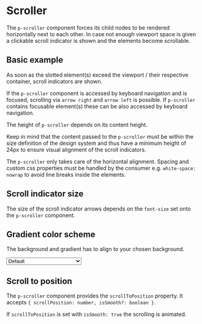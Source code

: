 # Scroller

The `p-scroller` component forces its child nodes to be rendered horizontally next to each other. In case not enough
viewport space is given a clickable scroll indicator is shown and the elements become scrollable.

<TableOfContents></TableOfContents>

## Basic example

As soon as the slotted element(s) exceed the viewport / their respective container, scroll indicators are shown.

If the `p-scroller` component is accessed by keyboard navigation and is focused, scrolling via `arrow right` and
`arrow left` is possible. If `p-scroller` contains focusable element(s) these can be also accessed by keyboard
navigation.

<Playground :markup="basicTagMarkup" :config="config"></Playground>

The height of `p-scroller` depends on its content height.

Keep in mind that the content passed to the `p-scroller` must be within the size definition of the design system and
thus have a minimum height of 24px to ensure visual alignment of the scroll indicators.

The `p-scroller` only takes care of the horizontal alignment. Spacing and custom css properties must be handled by the
consumer e.g. `white-space: nowrap` to avoid line breaks inside the elements.

<Playground :markup="basicTagDismissibleMarkup" :config="config"></Playground>

## Scroll indicator size

The size of the scroll indicator arrows depends on the `font-size` set onto the `p-scroller` component.

<Playground :markup="scrollIndicatorSize" :config="config"></Playground>

## Gradient color scheme

The background and gradient has to align to your chosen background.

<Playground :markup="gradientMarkup" :config="{ ...config, colorScheme: gradientColorScheme }">
  <select v-model="gradientColorScheme" aria-label="Select color scheme">
    <option disabled>Select gradient-color-scheme</option>
    <option value="default">Default</option>
    <option value="surface">Surface</option>
  </select>
</Playground>

## Scroll to position

The `p-scroller` component provides the `scrollToPosition` property. It accepts
`{ scrollPosition: number, isSmooth?: boolean }`.

If `scrollToPosition` is set with `isSmooth: true` the scrolling is animated.

<Playground :frameworkMarkup="codeExample" :config="{ themable: false }" :markup="frameworkExample"></Playground>

<script lang="ts">
import Vue from 'vue';
import Component from 'vue-class-component';
import { getScrollerCodeSamples } from '@porsche-design-system/shared';
  
@Component
export default class Code extends Vue {
  config = { themeable: true };

  gradientColorScheme = 'surface';
  scrollIndicatorPosition = 'top';

  codeExample = getScrollerCodeSamples();

  basicTagMarkup = `<div style="max-width: 600px">
  <p-scroller>
    <p-tag color="neutral-contrast-high">
      <button type="button">Some tag content</button>
    </p-tag>
    <p-tag color="notification-neutral">
      <button type="button">Some tag content</button>
    </p-tag>
    <p-tag color="notification-warning">
      <button type="button">Some tag content</button>
    </p-tag>
    <p-tag color="neutral-contrast-high">
      <button type="button">Some tag content</button>
    </p-tag>
    <p-tag color="notification-neutral">
      <button type="button">Some tag content</button>
    </p-tag>
    <p-tag color="notification-warning">
      <button type="button">Some tag content</button>
    </p-tag>
    <p-tag color="neutral-contrast-high">
      <button type="button">Some tag content</button>
    </p-tag>
    <p-tag color="notification-neutral">
      <button type="button">Some tag content</button>
    </p-tag>
  </p-scroller>
</div>`;

  basicTagDismissibleMarkup = `<div style="max-width: 600px">
  <p-scroller style="white-space: nowrap">
    <p-tag-dismissible>Some tag content</p-tag-dismissible>
    <p-tag-dismissible>Some tag content</p-tag-dismissible>
    <p-tag-dismissible>Some tag content</p-tag-dismissible>
    <p-tag-dismissible>Some tag content</p-tag-dismissible>
    <p-tag-dismissible>Some tag content</p-tag-dismissible>
  </p-scroller>
</div>`;

  scrollIndicatorSize = `<div style="max-width: 600px">
  <p-scroller style="font-size: 24px; white-space: nowrap">
    <p-tag-dismissible>Some tag content</p-tag-dismissible>
    <p-tag-dismissible>Some tag content</p-tag-dismissible>
    <p-tag-dismissible>Some tag content</p-tag-dismissible>
    <p-tag-dismissible>Some tag content</p-tag-dismissible>
    <p-tag-dismissible>Some tag content</p-tag-dismissible>
    <p-tag-dismissible>Some tag content</p-tag-dismissible>
    <p-tag-dismissible>Some tag content</p-tag-dismissible>
    <p-tag-dismissible>Some tag content</p-tag-dismissible>
  </p-scroller>
</div>`;

  get gradientMarkup() {
    return `<div style="max-width: 600px">
  <p-scroller gradient-color-scheme="${this.gradientColorScheme}" style="white-space: nowrap">
    <p-tag color="neutral-contrast-high">
      <button type="button">Some tag content</button>
    </p-tag>
    <p-tag color="notification-neutral">
      <button type="button">Some tag content</button>
    </p-tag>
    <p-tag color="notification-warning">
      <button type="button">Some tag content</button>
    </p-tag>
    <p-tag color="neutral-contrast-high">
      <button type="button">Some tag content</button>
    </p-tag>
    <p-tag color="notification-neutral">
      <button type="button">Some tag content</button>
    </p-tag>
    <p-tag color="notification-warning">
      <button type="button">Some tag content</button>
    </p-tag>
    <p-tag color="neutral-contrast-high">
      <button type="button">Some tag content</button>
    </p-tag>
    <p-tag color="notification-neutral">
      <button type="button">Some tag content</button>
    </p-tag>
  </p-scroller>
</div>`;
  }

  frameworkExample = `<button id="start">Scroll to start</button>
<button id="middle">Scroll to middle</button>
<button id="end">Scroll to end</button>

<div style="max-width: 400px">
  <p-scroller class="scroller" scroll-to-position="{scrollPosition: 220}" style="white-space: nowrap">
    <p-tag-dismissible>START - some tag content</p-tag-dismissible>
    <p-tag-dismissible>MIDDLE - some tag content</p-tag-dismissible>
    <p-tag-dismissible>END - some tag content</p-tag-dismissible>
  </p-scroller>
</div>
`
 
  mounted() {
    /* initially update accordion with open attribute in playground */
    this.registerEvents();
  
    /* theme switch needs to register event listeners again */
    const themeTabs = this.$el.querySelectorAll('.playground > p-tabs-bar');
    themeTabs.forEach(tab => tab.addEventListener('tabChange', () => {
      this.registerEvents();
    }));
  }
  
  updated(){
    this.registerEvents();
  }
  
  registerEvents() {
    const scroller = document.querySelector('.scroller');

    const scrollToStart = document.querySelector('#start');
    scrollToStart.addEventListener('click', () => {
      scroller.scrollToPosition = {scrollPosition: 0, isSmooth: true};
    });
  
    const scrollToMiddle = document.querySelector('#middle');
    scrollToMiddle.addEventListener('click',  () => {
      scroller.scrollToPosition = {scrollPosition: 220, isSmooth: true};
    });
  
    const scrollToEnd = document.querySelector('#end');
    scrollToEnd.addEventListener('click',  () => {
      scroller.scrollToPosition = {scrollPosition: 720, isSmooth: true};
    });
  }
}

</script>

<style lang="scss">
  p-scroller > * {
    &:not(:last-child) {
      margin-right: 1rem;
    }
  }

  .demo > button {
    margin: 0 1rem 1rem 0;
  }
</style>
